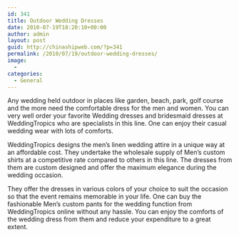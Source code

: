 ```yaml
---
id: 341
title: Outdoor Wedding Dresses
date: 2010-07-19T18:20:10+00:00
author: admin
layout: post
guid: http://chinashipweb.com/?p=341
permalink: /2010/07/19/outdoor-wedding-dresses/
image:
  - 
categories:
  - General
---
```

Any wedding held outdoor in places like garden, beach, park, golf course and the more need the comfortable dress for the men and women. You can very well order your favorite Wedding dresses and bridesmaid dresses at WeddingTropics who are specialists in this line. One can enjoy their casual wedding wear with lots of comforts.

WeddingTropics designs the men&#8217;s linen wedding attire in a unique way at an affordable cost. They undertake the wholesale supply of Men&#8217;s custom shirts at a competitive rate compared to others in this line. The dresses from them are custom designed and offer the maximum elegance during the wedding occasion.

They offer the dresses in various colors of your choice to suit the occasion so that the event remains memorable in your life. One can buy the fashionable Men&#8217;s custom pants for the wedding function from WeddingTropics online without any hassle. You can enjoy the comforts of the wedding dress from them and reduce your expenditure to a great extent.